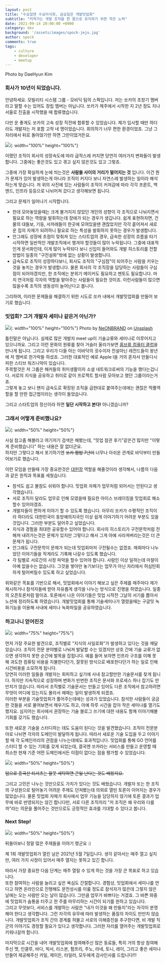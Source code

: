 ```yaml
---
layout: post
title: "수요일엔 수요미식회, 금요일은 개발밋업회"
subtitle: "커져가는 개발 조직을 한 몸으로 유지하기 위한 작은 노력"
date: 2021-09-14 20:00:00 +0900
category: dev
background: '/assets/images/spock-jeju.jpg'
author: spock
comments: true
tags:
    - culture
    - developer
    - meetup
---
```


<div class="photo-copyright">
Photo by DaeHyun Kim
</div>

### 회사가 10년이 되었습니다.
안녕하세요. 모빌리티 시스템 그룹 - 모비딕 팀의 스팍입니다.
저는 쏘카의 초창기 멤버라고 말할 수는 있어도 창립 멤버는 아닙니다. 쏘카가 제주에서 시작한 지 2년 정도 지나 서울로 진출을 시작했을 때 합류했습니다.  

다만 운 좋게도 쏘카의 고속 성장 직전에 합류할 수 있었습니다. 제가 입사할 때만 하더라도 개발자는 저 포함 고작 네 명이었습니다. 회의하기 너무 편한 환경이었죠. 그냥 그 자리에서 뒤로 돌아앉기만 하면 그만이었거든요.  

![](/img/socar-dev-meetup/20131226_112006.jpg){: width="100%" height="100%"}

이랬던 조직이 회사의 성장속도에 따라 급작스레 커지면 당연히 여러가지 변화들이 발생합니다. 그중에는 좋은것도 있고 겪고 싶지 않은것도 있고 그렇죠.  

그중에 가장 확실하게 눈에 띄는것은 **사람들 사이의 거리가 멀어지는 것** 입니다. 이건 뭔가 문제가 있어 발생하는게 아니라 조직이 커지다 보니 자연스레 발생하는 일이라 해석하는게 맞습니다. 저 위의 사진에 있는 사람들이 조직이 커져감에 따라 각각 프론트, 백엔드, 인프라 등등으로 나뉘어져 갔다고 생각해보면 됩니다.  

그리고 문제가 일어나기 시작합니다.
- 한데 모아놓았을때는 크게 불거지지 않았던 개인의 성향이 각 조직으로 나눠지면서 필요로 하는 역량을 발휘하는데 장애가 되는 경우가 생깁니다. 쉽게 표현하자면, 건물의 대들보, 기둥, 서까래들이 한곳에 모여있을땐 괜찮았지만 각각 흩어져서 새로운 집의 자재가 되려하니 필요로 하는 특성을 발휘하지 못하는 경우가 발생합니다.
- 안그래도 성장에 초점이 맞춰져 있는 스타트업의 경우, 급속한 성장의 흐름을 타기 시작하면 일반적인 개발조직에서 챙겨야 할것들이 많이 누락됩니다. 그중에 대표적인게 문서화인데, 이게 많이 누락되다 보니 신입이 들어와도 개발 히스토리를 전할방법이 일종의 "구전설화"밖에 없는 상황이 발생합니다.
- 급속도로 조직이 성장하다보니, 회사도 조직의 "구심점"이 되어주는 사람을 키우는것을 놓치는 경우가 발생합니다. 물론 회사의 각 조직장을 담당하는 사람들이 구심점이 되어야겠지만, 한 조직에는 분위기 메이커도 필요하고 멘토도 필요합니다. 마치 연극처럼 각자의 역할을 맡아주는 사람들이 필요한 것이죠. 이런사람들이 많으면 많을수록 조직의 생동성이 늘어난다고 봅니다.

그리하여, 이러한 문제들을 해결하기 위한 시도로 쏘카 내에서 개발밋업회를 만들어 보기로 했습니다.

### 밋업회? 그거 개발자 세미나 같은거 아닌가?

![](/img/socar-dev-meetup/neonbrand-1-aA2Fadydc-unsplash.jpg){: width="100%" height="100%"}
Photo by <a href="https://unsplash.com/@neonbrand?utm_source=unsplash&utm_medium=referral&utm_content=creditCopyText">NeONBRAND</a> on <a href="https://unsplash.com/s/photos/meetup?utm_source=unsplash&utm_medium=referral&utm_content=creditCopyText">Unsplash</a>

틀린말은 아닙니다. 실제로 많은 개발자 meet up이 기술교류와 세미나로 이루어지고 있으니까요. 그리고 이런 문화의 원류를 찾아 거슬러 올라가보면 [홈브류 컴퓨터 클럽](https://en.wikipedia.org/wiki/Homebrew_Computer_Club)을 만나게 됩니다. 그리고 우리가 다들 아는 이바닥의 굇수이자 전설아닌 레전드들이 왕년에 저 멤버로 한가락들 하셨죠. 그러한 대표적인 예로 Apple I을 거의 혼자서 만들다시피한 스티브 워즈니악이 있습니다.   
주목할것은 저 그룹은 해커들의 취미생활이자 소셜 네트워크로써의 기능을 했다는겁니다. 서로의 지식을 공유하고 취미로 같이 프로젝트 할사람 모아보고 했던 그룹이라는거죠.  
그렇게 놓고 보니 왠지 급속도로 확장된 조직을 급한대로 붙여주는데에는 괜찮은 딱풀역할을 할 만한 접근법이라는 생각이 들었습니다.  

그리고 스타트업의 정신이라 하면 **일단 시작하고 본다!** 아니겠습니까?  

### 그래서 어떻게 준비했나요?

![](/img/socar-dev-meetup/shovel.png){: width="50%" height="50%"}

사실 참고좀 해볼라고 여기저기 검색은 해봤는데, "밋업 참관 후기"같은건 많지만 "이렇게 준비했습니다" 하는 내용은 잘 없더군요.  
하지만 그렇다고 해서 포기하기엔 ~~쏘카 짬밥 7년이~~ 너무나 아쉬운 관계로 바닥부터 만들어보기로 했습니다.  

이런 모임을 만들때 가장 중요한것은 [대헌장](https://ko.wikipedia.org/wiki/%EB%A7%88%EA%B7%B8%EB%82%98_%EC%B9%B4%EB%A5%B4%ED%83%80) 역할을 해줄것이라 생각해서, 나름의 다음과 같은 원칙과 목표를 세웠습니다.  

- 참석도 쉽고 불참도 쉬워야 합니다. 밋업회 자체가 업무처럼 되어서는 안된다고 생각했습니다.
- 서로 조직이 달라도 업무로 인해 모였을때 필요한 아이스 브레이킹을 밋업회로 해소할수 있어야겠죠.
- 개발자들이 편하게 이야기 할 수 있도록 했습니다. 아무리 쏘카가 수평적인 조직이라 하더라도 대한민국이 동방예의지국인 이상 쉽게 이야기하기 어려운 부분도 있을것입니다. 그러한 부분도 덜어주고 싶었습니다.
- 지식과 경험을 최대한 공유할수 있어야 합니다. 회사의 히스토리가 구전문학처럼 전해져 내려가는것은 문제가 있지만 그렇다고 해서 그게 아예 사라져버리는것은 더 큰 문제가 됩니다.
- 안그래도 구전문학이 문제가 되는데 밋업회마저 구전될수는 없겠죠. 매회마다 나누었던 이야기들을 작게라도 기록해 나갈수 있도록 했습니다.
- 각 팀별로 서로간의 사정 파악을 할수 있어야 합니다. 사람인 이상 일하는데 마찰이 아예 없을수는 없습니다. 그것을 쌓아만 놓기보다는 업무가 아닌 자리에서 허심탄회하게 털어버릴수 있도록 하고 싶었습니다.

위와같은 목표를 기반으로 해서, 밋업회에서 이야기 해보고 싶은 주제를 매주마다 제가 제시하거나 참석자들에 받아 자유롭게 생각을 나누는 방식으로 진행을 하였습니다. 일종의 오픈토론처럼 말이죠.
토론에서 나온 이야기들은 밋업 시작전 그날의 서기를 뽑아서 노션에 정리하도록 하였습니다. 개발밋업회를 통해 기술세미나가 열렸을때는 구글밋 녹화기능을 이용해 사내에 세미나 녹화파일을 공유하였습니다.

### 하고나니 얻어진것

![](/img/socar-dev-meetup/socar-meetup.jpg){: width="75%" height="75%"}

먼저 가장 주요한 발견으로, 조직별로 "지식의 사일로화"가 발생하고 있다는 것을 깨달았습니다. 조직이 전문 분야별로 나눠져 발달할 수는 있겠지만 상호 간에 기술 교류가 없으면 생각하지 못한 순간에 발목을 잡힙니다. 예를 들어 보자면 인프라 구조를 이해 못 해 과도한 컴퓨팅 비용을 지불한다던가, 잘못된 방식으로 배포한다던가 하는 일로 인해 시간비용을 소모하게 됩니다.  
당연히 이러한 일들을 개발자는 회피하고 싶기에 사내 참고할만한 기술문서를 찾게 됩니다. 하지만 지속적으로 성장하며 변화가 빈번한 조직은 문서화 프로세스 하나 잡기도 만만치가 않습니다. 따라서 조직별로 기술문서는 만들고 있어도 다른 조직에서 참고하려면 무엇이 어디에 있는지도 몰라서 헤매는 일이 발생하게 되겠죠.  
이러한 부분을 기술밋업회가 풀어주는데에는 성과가 있었습니다. 참석한 사람들이 궁금한 것들을 서로 물어보면서 채우기도 하고, 아예 하루 시간을 잡아 작은 세미나를 열기도 했지요. 심지어는 회사에서 권장하는 기술 블로그 쓰기에 대한 내용도 함께 이야기해볼 기회를 갖기도 했습니다.  

또한 새로운 기술을 스터디하는 데도 도움이 된다는 것을 발견했습니다. 조직이 전문분야로 나뉘면 각자의 도메인이 발달하게 됩니다. 따라서 새로운 기술 도입을 두고 이야기할 때 각 도메인끼리의 관점을 나누는데에도 효과적입니다. 밋업회를 통해 GO 언어를 스터디 할 수 있는 기회를 갖게 되었는데, 결국엔 쏘카라는 서비스를 만들고 운영할 때 최소한 현재 기준 어떤 도메인에서든 이점이 없다는 점을 평가할 수 있었습니다.

![](/img/socar-dev-meetup/go-tshirt.jpg){: width="50%" height="50%"}

~~덤으로 중국산 티셔츠는 잘못 세탁하면 큰일 난다는 것도 배웠지요.~~

그리고 고민은 나누는 것만으로도 가치가 있다는 것도 배웠습니다. 개발자 또는 한 조직의 구성원으로 털어놓기 어려운 주제도 던져봤는데 의외로 열띤 토론이 이어지는 경우가 많았습니다. 물론 밋업회 자체가 회사에서 업무 기능을 담당하지 않기에 토론 결과가 업무에 바로 반영되지는 않긴 합니다만, 서로 다른 조직끼리 "저 조직은 왜 우리와 다를까"라는 의문을 풀어주는 것만으로도 긍정적인 효과를 기대할 수 있다고 봅니다.

### Next Step!
![](/img/socar-dev-meetup/meetup-history2.jpg){: width="50%" height="50%"}

뒤돌아보니 정말 많은 주제들을 이야기 했군요 :)

제 1회 개발밋업회가 열린 날은 2021년 5월 7일입니다. 생각 같아서는 매주 열고 싶지만, 여러 가지 사정이 있어서 매주 열지는 못하고 있긴 합니다.  

따라서 가장 중요한 다음 단계는 매주 열릴 수 있게 하는 것을 가장 큰 목표로 하고 있습니다.  
또한 참여하는 사람을 늘리고 싶은 욕심도 간절합니다. 경험상, 밋업회에서 세미나를 연다고 하면 온라인으로 진행해도 문전성시를 이룰 정도로 참석자가 많은데 그렇지 않은 날에는 오는 사람만 오는 날이 많습니다. 그만큼 업무가 바쁘다는 거겠죠. 그 바쁜 와중에 밋업회가 숨통을 터주고 한 주를 마무리하는 시간이 되기를 원하고 있습니다.  
그리고 무엇보다, 서비스를 개발하는 사람은 "내가 이것을 왜 만들지"라는 자각이 분명해야 한다고 생각합니다. 그런 자각의 유무에 따라 발생하는 품질의 차이도 만만치 않습니다. 개발밋업회가 조직 간의 경계를 허물고 서로의 이해증진을 추구한다면, 비 개발 직군의 이야기도 경청할 필요가 있다고 생각합니다. 그러한 자리를 열어주는 개발밋업회로 키워나갈까 합니다.

마지막으로 시간을 내어 개발밋업회에 참여해주신 많은 동료들, 특히 거의 항상 참여해주신 맷, 인클루, 바다, 빅서, 리스본, 험프리, 주노, 라네, 토니, 레이, 그리고 좋은 세미나 만들어 제공해주신 카일, 제이든, 타일러, 모두에게 감사인사를 드립니다!!!
